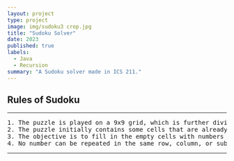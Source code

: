 ```yaml
---
layout: project
type: project
image: img/sudoku3 crop.jpg
title: "Sudoku Solver"
date: 2023
published: true
labels:
  - Java
  - Recursion
summary: "A Sudoku solver made in ICS 211."
---
```

## Rules of Sudoku 
<hr>
<pre>
1. The puzzle is played on a 9x9 grid, which is further divided into 9 3x3 sub-grids.
2. The puzzle initially contains some cells that are already filled with numbers, called "givens".
3. The objective is to fill in the empty cells with numbers from 1 to 9, such that every row, column, and sub-grid contains all of the numbers from 1 to 9.
4. No number can be repeated in the same row, column, or sub-grid.
</pre>
<hr>
